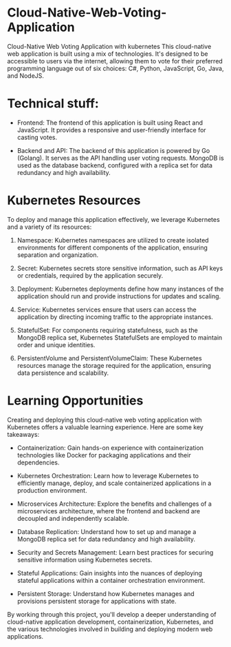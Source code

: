 # Cloud-Native-Web-Voting-Application
Cloud-Native Web Voting Application with kubernetes
This cloud-native web application is built using a mix of technologies. It's designed to be accessible to users via the internet, allowing them to vote for their preferred programming language out of six choices: C#, Python, JavaScript, Go, Java, and NodeJS.



# Technical stuff:

* Frontend: The frontend of this application is built using React and JavaScript. It provides a responsive and user-friendly interface for casting votes.

* Backend and API: The backend of this application is powered by Go (Golang). It serves as the API handling user voting requests. MongoDB is used as the database backend, configured with a replica set for data redundancy and high availability.

# Kubernetes Resources
To deploy and manage this application effectively, we leverage Kubernetes and a variety of its resources:

1. Namespace: Kubernetes namespaces are utilized to create isolated environments for different components of the application, ensuring separation and organization.

2. Secret: Kubernetes secrets store sensitive information, such as API keys or credentials, required by the application securely.

3. Deployment: Kubernetes deployments define how many instances of the application should run and provide instructions for updates and scaling.

4. Service: Kubernetes services ensure that users can access the application by directing incoming traffic to the appropriate instances.

5. StatefulSet: For components requiring statefulness, such as the MongoDB replica set, Kubernetes StatefulSets are employed to maintain order and unique identities.

5. PersistentVolume and PersistentVolumeClaim: These Kubernetes resources manage the storage required for the application, ensuring data persistence and scalability.

# Learning Opportunities
Creating and deploying this cloud-native web voting application with Kubernetes offers a valuable learning experience. Here are some key takeaways:

* Containerization: Gain hands-on experience with containerization technologies like Docker for packaging applications and their dependencies.

* Kubernetes Orchestration: Learn how to leverage Kubernetes to efficiently manage, deploy, and scale containerized applications in a production environment.

* Microservices Architecture: Explore the benefits and challenges of a microservices architecture, where the frontend and backend are decoupled and independently scalable.

* Database Replication: Understand how to set up and manage a MongoDB replica set for data redundancy and high availability.

* Security and Secrets Management: Learn best practices for securing sensitive information using Kubernetes secrets.

* Stateful Applications: Gain insights into the nuances of deploying stateful applications within a container orchestration environment.

* Persistent Storage: Understand how Kubernetes manages and provisions persistent storage for applications with state.

By working through this project, you'll develop a deeper understanding of cloud-native application development, containerization, Kubernetes, and the various technologies involved in building and deploying modern web applications.
